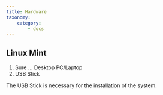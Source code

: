 ```yaml
---
title: Hardware
taxonomy:
    category:
        - docs
---
```


## Linux Mint

1. Sure … Desktop PC/Laptop
2. USB Stick

The USB Stick is necessary for the installation of the system.